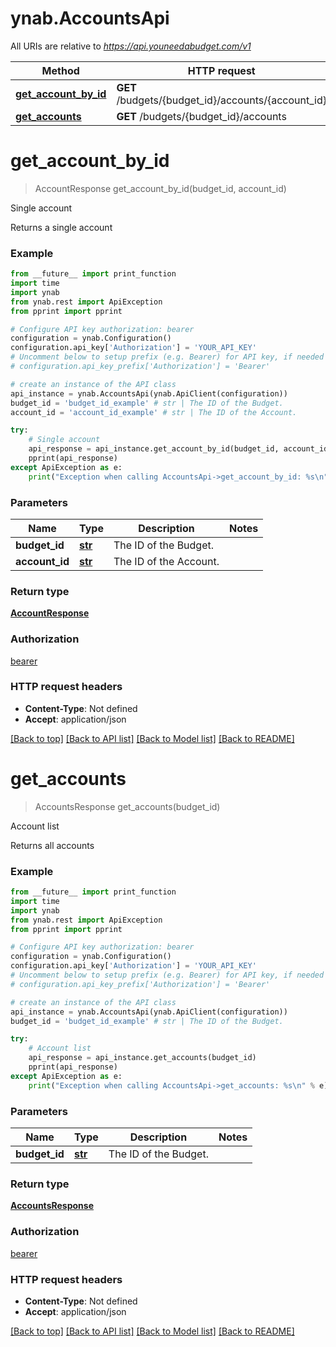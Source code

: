 # ynab.AccountsApi

All URIs are relative to *https://api.youneedabudget.com/v1*

Method | HTTP request | Description
------------- | ------------- | -------------
[**get_account_by_id**](AccountsApi.md#get_account_by_id) | **GET** /budgets/{budget_id}/accounts/{account_id} | Single account
[**get_accounts**](AccountsApi.md#get_accounts) | **GET** /budgets/{budget_id}/accounts | Account list


# **get_account_by_id**
> AccountResponse get_account_by_id(budget_id, account_id)

Single account

Returns a single account

### Example
```python
from __future__ import print_function
import time
import ynab
from ynab.rest import ApiException
from pprint import pprint

# Configure API key authorization: bearer
configuration = ynab.Configuration()
configuration.api_key['Authorization'] = 'YOUR_API_KEY'
# Uncomment below to setup prefix (e.g. Bearer) for API key, if needed
# configuration.api_key_prefix['Authorization'] = 'Bearer'

# create an instance of the API class
api_instance = ynab.AccountsApi(ynab.ApiClient(configuration))
budget_id = 'budget_id_example' # str | The ID of the Budget.
account_id = 'account_id_example' # str | The ID of the Account.

try:
    # Single account
    api_response = api_instance.get_account_by_id(budget_id, account_id)
    pprint(api_response)
except ApiException as e:
    print("Exception when calling AccountsApi->get_account_by_id: %s\n" % e)
```

### Parameters

Name | Type | Description  | Notes
------------- | ------------- | ------------- | -------------
 **budget_id** | [**str**](.md)| The ID of the Budget. | 
 **account_id** | [**str**](.md)| The ID of the Account. | 

### Return type

[**AccountResponse**](AccountResponse.md)

### Authorization

[bearer](../README.md#bearer)

### HTTP request headers

 - **Content-Type**: Not defined
 - **Accept**: application/json

[[Back to top]](#) [[Back to API list]](../README.md#documentation-for-api-endpoints) [[Back to Model list]](../README.md#documentation-for-models) [[Back to README]](../README.md)

# **get_accounts**
> AccountsResponse get_accounts(budget_id)

Account list

Returns all accounts

### Example
```python
from __future__ import print_function
import time
import ynab
from ynab.rest import ApiException
from pprint import pprint

# Configure API key authorization: bearer
configuration = ynab.Configuration()
configuration.api_key['Authorization'] = 'YOUR_API_KEY'
# Uncomment below to setup prefix (e.g. Bearer) for API key, if needed
# configuration.api_key_prefix['Authorization'] = 'Bearer'

# create an instance of the API class
api_instance = ynab.AccountsApi(ynab.ApiClient(configuration))
budget_id = 'budget_id_example' # str | The ID of the Budget.

try:
    # Account list
    api_response = api_instance.get_accounts(budget_id)
    pprint(api_response)
except ApiException as e:
    print("Exception when calling AccountsApi->get_accounts: %s\n" % e)
```

### Parameters

Name | Type | Description  | Notes
------------- | ------------- | ------------- | -------------
 **budget_id** | [**str**](.md)| The ID of the Budget. | 

### Return type

[**AccountsResponse**](AccountsResponse.md)

### Authorization

[bearer](../README.md#bearer)

### HTTP request headers

 - **Content-Type**: Not defined
 - **Accept**: application/json

[[Back to top]](#) [[Back to API list]](../README.md#documentation-for-api-endpoints) [[Back to Model list]](../README.md#documentation-for-models) [[Back to README]](../README.md)


